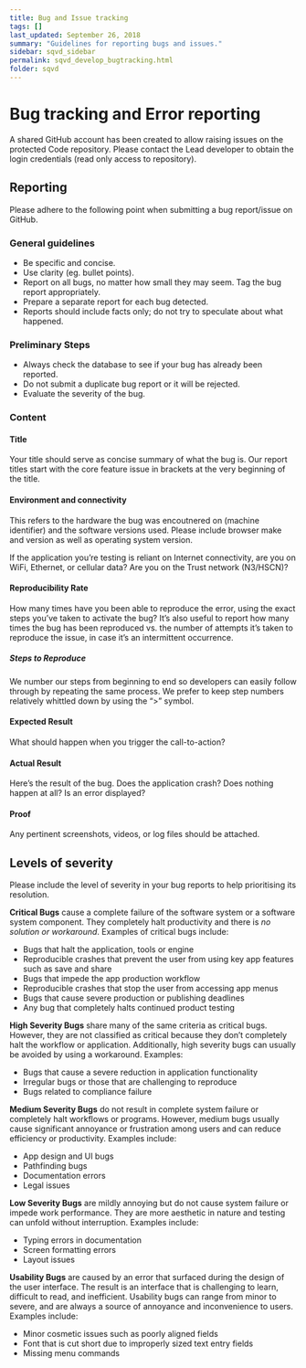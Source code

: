 ```yaml
---
title: Bug and Issue tracking
tags: []
last_updated: September 26, 2018
summary: "Guidelines for reporting bugs and issues."
sidebar: sqvd_sidebar
permalink: sqvd_develop_bugtracking.html
folder: sqvd
---
```


# Bug tracking and Error reporting
A shared GitHub account has been created to allow raising issues on the protected Code repository. Please contact the Lead developer to obtain the login credentials (read only access to repository).

## Reporting
Please adhere to the following point when submitting a bug report/issue on GitHub.

### General guidelines

- Be specific and concise.
- Use clarity (eg. bullet points).
- Report on all bugs, no matter how small they may seem. Tag the bug report appropriately.
- Prepare a separate report for each bug detected.
- Reports should include facts only; do not try to speculate about what happened.

### Preliminary Steps

- Always check the database to see if your bug has already been reported.
- Do not submit a duplicate bug report or it will be rejected.
- Evaluate the severity of the bug.

### Content

#### Title
Your title should serve as concise summary of what the bug is. Our report titles start with the core feature issue in brackets at the very beginning of the title.

#### Environment and connectivity
This refers to the hardware the bug was encoutnered on (machine identifier) and the software versions used. Please include browser make and version as well as operating system version.

If the application you’re testing is reliant on Internet connectivity, are you on WiFi, Ethernet, or cellular data? Are you on the Trust network (N3/HSCN)?

#### Reproducibility Rate
How many times have you been able to reproduce the error, using the exact steps you’ve taken to activate the bug? It’s also useful to report how many times the bug has been reproduced vs. the number of attempts it’s taken to reproduce the issue, in case it’s an intermittent occurrence.

##### Steps to Reproduce
We number our steps from beginning to end so developers can easily follow through by repeating the same process. We prefer to keep step numbers relatively whittled down by using the “>” symbol.

#### Expected Result
What should happen when you trigger the call-to-action?

#### Actual Result
Here’s the result of the bug. Does the application crash? Does nothing happen at all? Is an error displayed?

#### Proof
Any pertinent screenshots, videos, or log files should be attached.


## Levels of severity
Please include the level of severity in your bug reports to help prioritising its resolution.

**Critical Bugs** cause a complete failure of the software system or a software system component. They completely halt productivity and there is _no solution or workaround_. Examples of critical bugs include:

- Bugs that halt the application, tools or engine
- Reproducible crashes that prevent the user from using key app features such as save and share
- Bugs that impede the app production workflow
- Reproducible crashes that stop the user from accessing app menus
- Bugs that cause severe production or publishing deadlines
- Any bug that completely halts continued product testing

**High Severity Bugs** share many of the same criteria as critical bugs. However, they are not classified as critical because they don’t completely halt the workflow or application. Additionally, high severity bugs can usually be avoided by using a workaround. Examples:

- Bugs that cause a severe reduction in application functionality
- Irregular bugs or those that are challenging to reproduce
- Bugs related to compliance failure
 
**Medium Severity Bugs** do not result in complete system failure or completely halt workflows or programs. However, medium bugs usually cause significant annoyance or frustration among users and can reduce efficiency or productivity. Examples include:

- App design and UI bugs
- Pathfinding bugs
- Documentation errors
- Legal issues

**Low Severity Bugs** are mildly annoying but do not cause system failure or impede work performance. They are more aesthetic in nature and testing can unfold without interruption. Examples include:

- Typing errors in documentation
- Screen formatting errors
- Layout issues

**Usability Bugs** are caused by an error that surfaced during the design of the user interface. The result is an interface that is challenging to learn, difficult to read, and inefficient. Usability bugs can range from minor to severe, and are always a source of annoyance and inconvenience to users. Examples include:

- Minor cosmetic issues such as poorly aligned fields
- Font that is cut short due to improperly sized text entry fields
- Missing menu commands